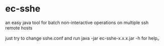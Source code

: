 ec-sshe
=======

an easy java tool for batch non-interactive operations on multiple ssh remote hosts

just try to change sshe.conf and run java -jar ec-sshe-x.x.x.jar -h for help。
